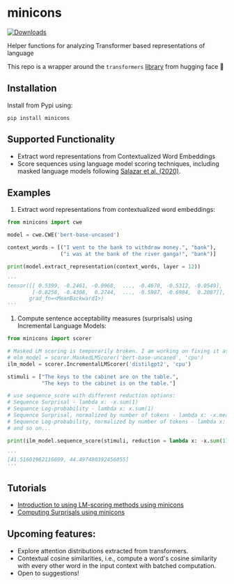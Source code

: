 # minicons

[![Downloads](https://static.pepy.tech/personalized-badge/minicons?period=total&units=international_system&left_color=black&right_color=brightgreen&left_text=Downloads)](https://pepy.tech/project/minicons)

Helper functions for analyzing Transformer based representations of language

This repo is a wrapper around the `transformers` [library](https://huggingface.co/transformers) from hugging face :hugs:


## Installation

Install from Pypi using:

```pip install minicons```

## Supported Functionality

- Extract word representations from Contextualized Word Embeddings
- Score sequences using language model scoring techniques, including masked language models following [Salazar et al. (2020)](https://www.aclweb.org/anthology/2020.acl-main.240.pdf).


## Examples

1. Extract word representations from contextualized word embeddings:

```py
from minicons import cwe

model = cwe.CWE('bert-base-uncased')

context_words = [("I went to the bank to withdraw money.", "bank"), 
                 ("i was at the bank of the river ganga!", "bank")]

print(model.extract_representation(context_words, layer = 12))

''' 
tensor([[ 0.5399, -0.2461, -0.0968,  ..., -0.4670, -0.5312, -0.0549],
        [-0.8258, -0.4308,  0.2744,  ..., -0.5987, -0.6984,  0.2087]],
       grad_fn=<MeanBackward1>)
'''
```

1. Compute sentence acceptability measures (surprisals) using Incremental Language Models:

```py
from minicons import scorer

# Masked LM scoring is temporarily broken. I am working on fixing it asap (date: Oct 21, 2021)
# mlm_model = scorer.MaskedLMScorer('bert-base-uncased', 'cpu')
ilm_model = scorer.IncrementalLMScorer('distilgpt2', 'cpu')

stimuli = ["The keys to the cabinet are on the table.",
           "The keys to the cabinet is on the table."]

# use sequence_score with different reduction options: 
# Sequence Surprisal - lambda x: -x.sum(1)
# Sequence Log-probability - lambda x: x.sum(1)
# Sequence Surprisal, normalized by number of tokens - lambda x: -x.mean(1)
# Sequence Log-probability, normalized by number of tokens - lambda x: x.mean(1)
# and so on...

print(ilm_model.sequence_score(stimuli, reduction = lambda x: -x.sum(1)))

'''
[41.51601982116699, 44.497480392456055]
'''
```

## Tutorials

- [Introduction to using LM-scoring methods using minicons](https://kanishka.xyz/post/minicons-running-large-scale-behavioral-analyses-on-transformer-lms/)
- [Computing Surprisals using minicons](examples/surprisals.md)

## Upcoming features:

- Explore attention distributions extracted from transformers.
- Contextual cosine similarities, i.e., compute a word's cosine similarity with every other word in the input context with batched computation.
- Open to suggestions!

